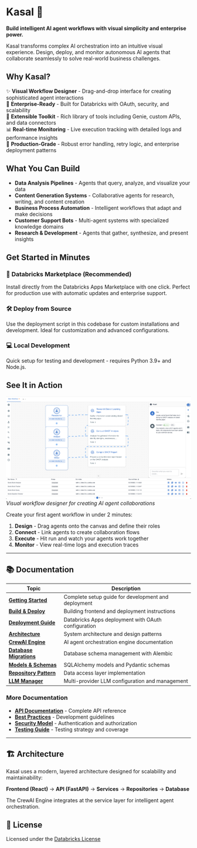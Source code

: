 # Kasal 🤖

**Build intelligent AI agent workflows with visual simplicity and enterprise power.**

Kasal transforms complex AI orchestration into an intuitive visual experience. Design, deploy, and monitor autonomous AI agents that collaborate seamlessly to solve real-world business challenges.

## Why Kasal?

✨ **Visual Workflow Designer** - Drag-and-drop interface for creating sophisticated agent interactions  
🚀 **Enterprise-Ready** - Built for Databricks with OAuth, security, and scalability  
🔧 **Extensible Toolkit** - Rich library of tools including Genie, custom APIs, and data connectors  
📊 **Real-time Monitoring** - Live execution tracking with detailed logs and performance insights  
🎯 **Production-Grade** - Robust error handling, retry logic, and enterprise deployment patterns

## What You Can Build

- **Data Analysis Pipelines** - Agents that query, analyze, and visualize your data
- **Content Generation Systems** - Collaborative agents for research, writing, and content creation  
- **Business Process Automation** - Intelligent workflows that adapt and make decisions
- **Customer Support Bots** - Multi-agent systems with specialized knowledge domains
- **Research & Development** - Agents that gather, synthesize, and present insights

## Get Started in Minutes

### 🏪 **Databricks Marketplace** (Recommended)
Install directly from the Databricks Apps Marketplace with one click. Perfect for production use with automatic updates and enterprise support.

### 🛠️ **Deploy from Source**
Use the deployment script in this codebase for custom installations and development. Ideal for customization and advanced configurations.

### 💻 **Local Development**
Quick setup for testing and development - requires Python 3.9+ and Node.js.

## See It in Action

![Kasal UI Screenshot](docs/images/kasal-ui-screenshot.png)
*Visual workflow designer for creating AI agent collaborations*

Create your first agent workflow in under 2 minutes:
1. **Design** - Drag agents onto the canvas and define their roles
2. **Connect** - Link agents to create collaboration flows  
3. **Execute** - Hit run and watch your agents work together
4. **Monitor** - View real-time logs and execution traces

---

## 📚 Documentation

| Topic | Description |
|-------|-------------|
| **[Getting Started](docs/GETTING_STARTED.md)** | Complete setup guide for development and deployment |
| **[Build & Deploy](docs/BUILD.md)** | Building frontend and deployment instructions |
| **[Deployment Guide](docs/DEPLOYMENT_GUIDE.md)** | Databricks Apps deployment with OAuth configuration |
| **[Architecture](docs/ARCHITECTURE.md)** | System architecture and design patterns |
| **[CrewAI Engine](docs/CREWAI_ENGINE.md)** | AI agent orchestration engine documentation |
| **[Database Migrations](docs/DATABASE_MIGRATIONS.md)** | Database schema management with Alembic |
| **[Models & Schemas](docs/MODELS.md)** | SQLAlchemy models and Pydantic schemas |
| **[Repository Pattern](docs/REPOSITORY_PATTERN.md)** | Data access layer implementation |
| **[LLM Manager](docs/LLM_MANAGER.md)** | Multi-provider LLM configuration and management |

### More Documentation
- **[API Documentation](docs/)** - Complete API reference
- **[Best Practices](docs/BEST_PRACTICES.md)** - Development guidelines
- **[Security Model](docs/SECURITY_MODEL.md)** - Authentication and authorization
- **[Testing Guide](backend/tests/README.md)** - Testing strategy and coverage

---

## 🏗️ Architecture

Kasal uses a modern, layered architecture designed for scalability and maintainability:

**Frontend (React)** → **API (FastAPI)** → **Services** → **Repositories** → **Database**

The CrewAI Engine integrates at the service layer for intelligent agent orchestration.

## 📄 License

Licensed under the [Databricks License](LICENSE)